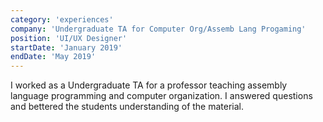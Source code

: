 ```yaml
---
category: 'experiences'
company: 'Undergraduate TA for Computer Org/Assemb Lang Progaming'
position: 'UI/UX Designer'
startDate: 'January 2019'
endDate: 'May 2019'
---
```

I worked as a Undergraduate TA for a professor teaching assembly language programming and computer organization. I answered questions and bettered the students understanding of the material. 
